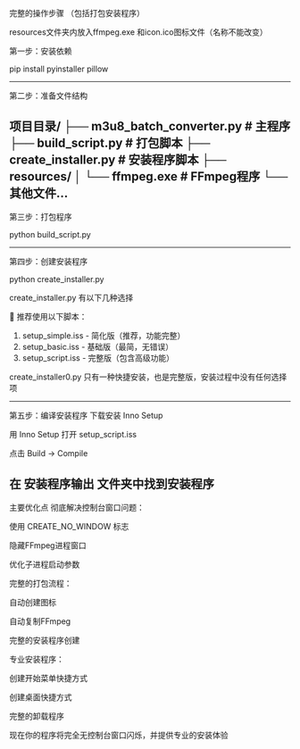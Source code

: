 完整的操作步骤 （包括打包安装程序）

resources文件夹内放入ffmpeg.exe 和icon.ico图标文件（名称不能改变）




第一步：安装依赖

pip install pyinstaller pillow

---------------------------------------------------------
第二步：准备文件结构

项目目录/
├── m3u8_batch_converter.py  # 主程序
├── build_script.py          # 打包脚本
├── create_installer.py      # 安装程序脚本
├── resources/
│   └── ffmpeg.exe          # FFmpeg程序
└── 其他文件...
--------------------------------------------------------------

第三步：打包程序

python build_script.py

-------------------------------------------------------
第四步：创建安装程序

python create_installer.py 

create_installer.py        有以下几种选择

🎯 推荐使用以下脚本：
   1. setup_simple.iss - 简化版（推荐，功能完整）
   2. setup_basic.iss - 基础版（最简，无错误）
   3. setup_script.iss - 完整版（包含高级功能）


create_installer0.py     只有一种快捷安装，也是完整版，安装过程中没有任何选择项


----------------------------------------------------------------

第五步：编译安装程序
下载安装 Inno Setup

用 Inno Setup 打开 setup_script.iss

点击 Build → Compile

在 安装程序输出 文件夹中找到安装程序
----------------------------------------------------------------------------
主要优化点
彻底解决控制台窗口问题：

使用 CREATE_NO_WINDOW 标志

隐藏FFmpeg进程窗口

优化子进程启动参数

完整的打包流程：

自动创建图标

自动复制FFmpeg

完整的安装程序创建

专业安装程序：

创建开始菜单快捷方式

创建桌面快捷方式

完整的卸载程序

现在你的程序将完全无控制台窗口闪烁，并提供专业的安装体验
